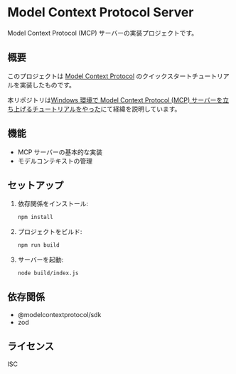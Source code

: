 # Model Context Protocol Server

Model Context Protocol (MCP) サーバーの実装プロジェクトです。

## 概要

このプロジェクトは [Model Context Protocol](https://modelcontextprotocol.io/) のクイックスタートチュートリアルを実装したものです。

本リポジトリは[Windows 環境で Model Context Protocol (MCP) サーバーを立ち上げるチュートリアルをやった](https://zenn.dev/bigmon/articles/451afc685e856a)にて経緯を説明しています。

## 機能

- MCP サーバーの基本的な実装
- モデルコンテキストの管理

## セットアップ

1. 依存関係をインストール:

   ```bash
   npm install
   ```

2. プロジェクトをビルド:

   ```bash
   npm run build
   ```

3. サーバーを起動:
   ```bash
   node build/index.js
   ```

## 依存関係

- @modelcontextprotocol/sdk
- zod

## ライセンス

ISC
